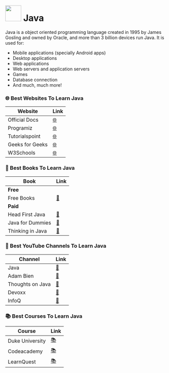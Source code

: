 # <img src="https://cdn.jsdelivr.net/gh/devicons/devicon/icons/java/java-original.svg" width="50" /> Java

Java is a object oriented programming language created in 1995 by James Gosling and owned by Oracle, and more than 3 billion devices run Java. It is used for:

- Mobile applications (specially Android apps)
- Desktop applications
- Web applications
- Web servers and application servers
- Games
- Database connection
- And much, much more!

### 🌐 Best Websites To Learn Java

| Website | Link |
| ------- | ---- |
| Official Docs | [🌐](https://docs.oracle.com/en/java/) |
| Programiz | [🌐](https://www.programiz.com/java-programming) |
| Tutorialspoint | [🌐](https://www.tutorialspoint.com/java/) |
| Geeks for Geeks | [🌐](https://www.geeksforgeeks.org/java/) |
| W3Schools | [🌐](https://www.w3schools.com/java/) |

### 📖 Best Books To Learn Java

| Book | Link |
| ----- | ---- |
| **Free** |
| Free Books | [🎒](https://ebookfoundation.github.io/free-programming-books/books/free-programming-books-langs.html#java) |
| **Paid** |
| Head First Java | [📖](https://www.amazon.in/dp/B009KCUX3S/) |
| Java for Dummies | [📖](https://www.amazon.in/Java-All-One-Dummies-Doug/dp/8126569158/) |
| Thinking in Java | [📖](https://www.amazon.in/Thinking-Java-Bruce-Eckel/dp/0131872486) |

### 🎥 Best YouTube Channels To Learn Java

| Channel | Link |
| ------- | ---- |
| Java | [🎥](https://www.youtube.com/user/java) |
| Adam Bien | [🎥](https://www.youtube.com/user/bienadam) |
| Thoughts on Java | [🎥](https://www.youtube.com/channel/UCYeDPubBiFCZXIOgGYoyADw) |
| Devoxx | [🎥](https://www.youtube.com/channel/UCCBVCTuk6uJrN3iFV_3vurg) |
| InfoQ | [🎥](https://www.youtube.com/user/MarakanaTechTV) |

### 📚 Best Courses To Learn Java 

| Course | Link |
| ------- | ---- |
| Duke University | [📚](https://www.coursera.org/specializations/object-oriented-programming) |
| Codeacademy | [📚](https://www.codecademy.com/learn/learn-java) |
| LearnQuest | [📚](https://www.coursera.org/specializations/core-java) |